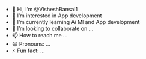 - 👋 Hi, I’m @VisheshBansal1
- 👀 I’m interested in App development 
- 🌱 I’m currently learning Ai Ml and App development 
- 💞️ I’m looking to collaborate on ...
- 📫 How to reach me ...
- 😄 Pronouns: ...
- ⚡ Fun fact: ...

<!---
VisheshBansal1/VisheshBansal1 is a ✨ special ✨ repository because its `README.md` (this file) appears on your GitHub profile.
You can click the Preview link to take a look at your changes.
--->
